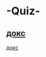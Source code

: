 # -Quiz-
## [докс](https://www.youtube.com/watch?v=dQw4w9WgXcQ)
[докс](https://packetstormsecurity.com/files/tags/trojan)
